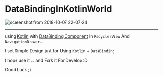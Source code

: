 # DataBindingInKotlinWorld



![screenshot from 2018-10-07 22-07-24](https://user-images.githubusercontent.com/26750131/46585444-ded3b680-ca3e-11e8-9673-2f935b1a9f6e.png)

----

using [Kotlin](http://kotlinlang.org/) with [DataBinding Component](https://developer.android.com/topic/libraries/data-binding/) 
In ```RecyclerView``` And ```NavigationDrawer```...

I set Simple Design just for Using ```Kotlin``` + ```DataBinding ```

I hope use it ... and Fork it For Develop :D

Good Luck ;)
